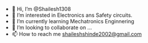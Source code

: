 - 👋 Hi, I’m @Shailesh1308
- 👀 I’m interested in Electronics ans Safety circuits.
- 🌱 I’m currently learning Mechatronics Enginnering 
- 💞️ I’m looking to collaborate on ...
- 📫 How to reach me shaileshshinde2002@gmail.com

<!---
Shailesh1308/Shailesh1308 is a ✨ special ✨ repository because its `README.md` (this file) appears on your GitHub profile.
You can click the Preview link to take a look at your changes.
--->
